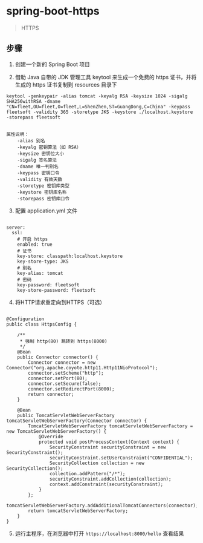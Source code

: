 # spring-boot-https

> HTTPS

## 步骤

1. 创建一个新的 Spring Boot 项目

2. 借助 Java 自带的 JDK 管理工具 keytool 来生成一个免费的 https 证书，并将生成的 https 证书复制到 resources 目录下

`keytool -genkeypair -alias tomcat -keyalg RSA -keysize 1024 -sigalg SHA256withRSA -dname "CN=fleet,OU=fleet,O=fleet,L=ShenZhen,ST=GuangDong,C=China" -keypass fleetsoft -validity 365 -storetype JKS -keystore ./localhost.keystore -storepass fleetsoft `

```

属性说明：
	-alias 别名
	-keyalg 密钥算法（如 RSA）
	-keysize 密钥位大小
	-sigalg 签名算法
	-dname 唯一判别名
	-keypass 密钥口令
	-validity 有效天数
	-storetype 密钥库类型
	-keystore 密钥库名称
	-storepass 密钥库口令

```

3. 配置 application.yml 文件

```

server:
  ssl:
    # 开启 https
    enabled: true
    # 证书
    key-store: classpath:localhost.keystore
    key-store-type: JKS
    # 别名
    key-alias: tomcat
    # 密码
    key-password: fleetsoft
    key-store-password: fleetsoft

```

4. 将HTTP请求重定向到HTTPS（可选）

```

@Configuration
public class HttpsConfig {

    /**
     * 强制 http(80) 跳转到 https(8000)
     */
    @Bean
    public Connector connector() {
        Connector connector = new Connector("org.apache.coyote.http11.Http11NioProtocol");
        connector.setScheme("http");
        connector.setPort(80);
        connector.setSecure(false);
        connector.setRedirectPort(8000);
        return connector;
    }

    @Bean
    public TomcatServletWebServerFactory tomcatServletWebServerFactory(Connector connector) {
        TomcatServletWebServerFactory tomcatServletWebServerFactory = new TomcatServletWebServerFactory() {
            @Override
            protected void postProcessContext(Context context) {
                SecurityConstraint securityConstraint = new SecurityConstraint();
                securityConstraint.setUserConstraint("CONFIDENTIAL");
                SecurityCollection collection = new SecurityCollection();
                collection.addPattern("/*");
                securityConstraint.addCollection(collection);
                context.addConstraint(securityConstraint);
            }
        };
        tomcatServletWebServerFactory.addAdditionalTomcatConnectors(connector);
        return tomcatServletWebServerFactory;
    }
}

```
 
5. 运行主程序，在浏览器中打开 `https://localhost:8000/hello` 查看结果
